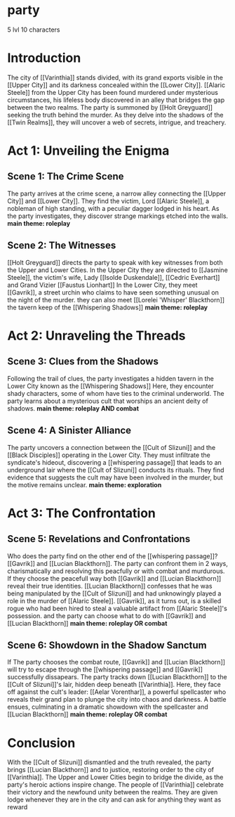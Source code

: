 # party

5 lvl 10 characters
# Introduction
The city of [[Varinthia]] stands divided, with its grand exports visible in the [[Upper City]] and its darkness concealed within the [[Lower City]]. [[Alaric Steele]] from the Upper City has been found murdered under mysterious circumstances, his lifeless body discovered in an alley that bridges the gap between the two realms. The party is summoned by [[Holt Greyguard]] seeking the truth behind the murder. As they delve into the shadows of the [[Twin Realms]], they will uncover a web of secrets, intrigue, and treachery.

# Act 1: Unveiling the Enigma 

## Scene 1: The Crime Scene
The party arrives at the crime scene, a narrow alley connecting the [[Upper City]] and [[Lower City]]. They find the victim, Lord [[Alaric Steele]], a nobleman of high standing, with a peculiar dagger lodged in his heart. As the party investigates, they discover strange markings etched into the walls.
**main theme: roleplay**

## Scene 2: The Witnesses
[[Holt Greyguard]] directs the party to speak with key witnesses from both the Upper and Lower Cities. In the Upper City they are directed to [[Jasmine Steele]], the victim's wife, Lady [[Isolde Duskendale]], [[Cedric Everhart]] and Grand Vizier [[Faustus Lionhart]]
In the Lower City, they meet [[Gavrik]], a street urchin who claims to have seen something unusual on the night of the murder. they can also meet [[Lorelei 'Whisper' Blackthorn]] the tavern keep of the [[Whispering Shadows]] 
**main theme: roleplay**

# Act 2: Unraveling the Threads 

## Scene 3: Clues from the Shadows
Following the trail of clues, the party investigates a hidden tavern in the Lower City known as the [[Whispering Shadows]] Here, they encounter shady characters, some of whom have ties to the criminal underworld. The party learns about a mysterious cult that worships an ancient deity of shadows.
**main theme: roleplay AND combat**

## Scene 4: A Sinister Alliance 
The party uncovers a connection between the [[Cult of Slizuni]] and the [[Black Disciples]] operating in the Lower City. They must infiltrate the syndicate's hideout, discovering a [[whispering passage]] that leads to an underground lair where the [[Cult of Slizuni]] conducts its rituals. They find evidence that suggests the cult may have been involved in the murder, but the motive remains unclear.
**main theme: exploration**

# Act 3: The Confrontation 
## Scene 5: Revelations and Confrontations 
Who does the party find on the other end of the [[whispering passage]]? [[Gavrik]] and [[Lucian Blackthorn]]. The party can confront them in 2 ways, charismatically and resolving this peacfully or with combat and murdurous. If they choose the peacefull way both [[Gavrik]] and [[Lucian Blackthorn]] reveal their true identities. [[Lucian Blackthorn]] confesses that he was being manipulated by the [[Cult of Slizuni]] and had unknowingly played a role in the murder of [[Alaric Steele]]. [[Gavrik]], as it turns out, is a skilled rogue who had been hired to steal a valuable artifact from [[Alaric Steele]]'s possession. and the party can choose what to do with [[Gavrik]] and [[Lucian Blackthorn]]
**main theme: roleplay OR combat**

## Scene 6: Showdown in the Shadow Sanctum 
If The party chooses the combat route, [[Gavrik]] and [[Lucian Blackthorn]] will try to escape through the [[whispering passage]] and [[Gavrik]] successfully dissapears. The party  tracks down [[Lucian Blackthorn]] to the [[Cult of Slizuni]]'s lair, hidden deep beneath [[Varinthia]]. Here, they face off against the cult's leader: [[Aelar Vorenthar]], a powerful spellcaster who reveals their grand plan to plunge the city into chaos and darkness. A battle ensues, culminating in a dramatic showdown with the spellcaster and [[Lucian Blackthorn]]
**main theme: roleplay OR combat**

# Conclusion
With the [[Cult of Slizuni]] dismantled and the truth revealed, the party brings [[Lucian Blackthorn]] and to justice, restoring order to the city of [[Varinthia]]. The Upper and Lower Cities begin to bridge the divide, as the party's heroic actions inspire change. The people of [[Varinthia]] celebrate their victory and the newfound unity between the realms. They are given lodge whenever they are in the city and can ask for anything they want as reward